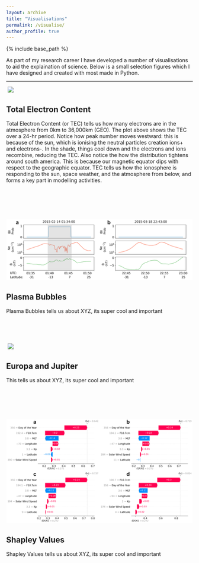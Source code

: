 ```yaml
---
layout: archive
title: "Visualisations"
permalink: /visualise/
author_profile: true
---
```


{% include base_path %}

As part of my research career I have developed a number of visualisations to aid the explaination of science. Below is a small selection figures which I have designed and created with most made in Python.

---

![]() <img src="/images/01-jan-14.gif"  width="600">
## Total Electron Content
Total Electron Content (or TEC) tells us how many electrons are in the atmosphere from 0km to 36,000km (GEO). The plot above shows the TEC over a 24-hr period. Notice how peak number moves westward: this is because of the sun, which is ionising the neutral particles creation ions+ and electrons-. In the shade, things cool down and the electrons and ions recombine, reducing the TEC. Also notice the how the distribution tightens around south america. This is because our magnetic equator dips with respect to the geographic equator. TEC tells us how the ionosphere is responding to the sun, space weather, and the atmosphere from below, and forms a key part in modelling activities. 

<br/>
<br/>
<br/>



![]() <img src="/images/epb-no-epb_2.png"  width="600">
## Plasma Bubbles
Plasma Bubbles tells us about XYZ, its super cool and important

<br/>
<br/>
<br/>


![]() <img src="/images/Jupiter_4.jpeg"  width="600">
## Europa and Jupiter
This tells us about XYZ, its super cool and important

<br/>
<br/>
<br/>


![]() <img src="/images/final_3.png"  width="600">
## Shapley Values
Shapley Values tells us about XYZ, its super cool and important


